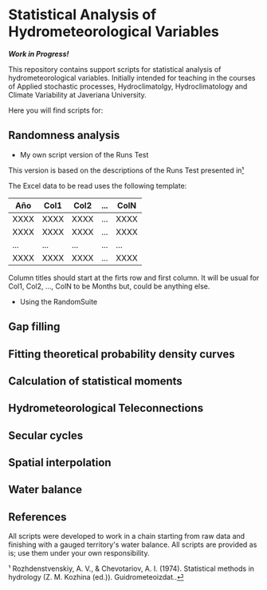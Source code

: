 # Statistical Analysis of Hydrometeorological Variables

***Work in Progress!***

This repository contains support scripts for statistical analysis of hydrometeorological variables. Initially intended for teaching in the courses of Applied stochastic processes, Hydroclimatolgy,  Hydroclimatology and Climate Variability at Javeriana University.

Here you will find scripts for:

  ## Randomness analysis
  * My own script version of the Runs Test
  
  This version is based on the descriptions of the Runs Test presented in<span id="a1">[¹](#1)</span>


  The Excel data to be read uses the following template:
  
  | Año |Col1|Col2|...|ColN|
  | --- |--- |--- |---|--- |
  | XXXX|XXXX|XXXX|...|XXXX|
  | XXXX|XXXX|XXXX|...|XXXX|
  | ... | ...| ...|...|... |
  | XXXX|XXXX|XXXX|...|XXXX|
  
  Column titles should start at the firts row and first column. It will be usual for Col1, Col2, ..., ColN to be Months but, could be anything else. 
  
  * Using the RandomSuite
 ## Gap filling
 ## Fitting theoretical probability density curves
 ## Calculation of statistical moments
 ## Hydrometeorological Teleconnections
 ## Secular cycles
 ## Spatial interpolation
 ## Water balance
 
 ## References

All scripts were developed to work in a chain starting from raw data and finishing with a gauged territory's water balance. All scripts are provided as is; use them under your own responsibility.

<span id="1">¹</span> Rozhdenstvenskiy, A. V., & Chevotariov, A. I. (1974). Statistical methods in hydrology (Z. M. Kozhina (ed.)). Guidrometeoizdat..[⏎](#a1)<br>

